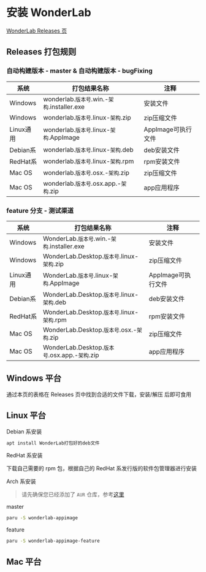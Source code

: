 # 安装 WonderLab

[WonderLab Releases 页](https://github.com/Blessing-Studio/WonderLab.Override/releases)

## Releases 打包规则

### 自动构建版本 - master & 自动构建版本 - bugFixing

| 系统 | 打包结果名称 | 注释 |
| ---- | ------------ | ---- |
| Windows   | wonderlab.`版本号`.win.-`架构`.installer.exe | 安装文件 |
| Windows   | wonderlab.`版本号`.linux-`架构`.zip          | zip压缩文件 |
| Linux通用 | wonderlab.`版本号`.linux-`架构`.AppImage     | AppImage可执行文件 |
| Debian系  | wonderlab.`版本号`.linux-`架构`.deb          | deb安装文件 |
| RedHat系  | wonderlab.`版本号`.linux-`架构`.rpm          | rpm安装文件 |
| Mac OS    | wonderlab.`版本号`.osx.-`架构`.zip           | zip压缩文件 |
| Mac OS    | wonderlab.`版本号`.osx.app.-`架构`.zip       | app应用程序 |

### feature 分支 - 测试渠道

| 系统 | 打包结果名称 | 注释 |
| ---- | ------------ | ---- |
| Windows   | WonderLab.`版本号`.win.-`架构`.installer.exe | 安装文件 |
| Windows   | WonderLab.Desktop.`版本号`.linux-`架构`.zip          | zip压缩文件 |
| Linux通用 | WonderLab.`版本号`.linux-`架构`.AppImage     | AppImage可执行文件 |
| Debian系  | WonderLab.Desktop.`版本号`.linux-`架构`.deb          | deb安装文件 |
| RedHat系  | WonderLab.Desktop.`版本号`.linux-`架构`.rpm          | rpm安装文件 |
| Mac OS    | WonderLab.Desktop.`版本号`.osx.-`架构`.zip           | zip压缩文件 |
| Mac OS    | WonderLab.Desktop.`版本号`.osx.app.-`架构`.zip       | app应用程序 |

## Windows 平台

通过本页的表格在 Releases 页中找到合适的文件下载，安装/解压 后即可食用

## Linux 平台

Debian 系安装

```bash
apt install WonderLab打包好的deb文件
```

RedHat 系安装

下载自己需要的 rpm 包，根据自己的 RedHat 系发行版的软件包管理器进行安装

Arch 系安装
> 请先确保您已经添加了 `AUR` 仓库，参考[这里](https://mirrors.tuna.tsinghua.edu.cn/help/archlinuxcn/)

master

```zsh
paru -S wonderlab-appimage
```

feature

```zsh
paru -S wonderlab-appimage-feature
```

## Mac 平台
